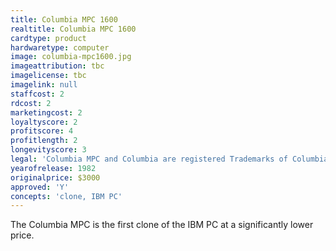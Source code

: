 ```yaml
---
title: Columbia MPC 1600
realtitle: Columbia MPC 1600
cardtype: product
hardwaretype: computer
image: columbia-mpc1600.jpg
imageattribution: tbc
imagelicense: tbc
imagelink: null
staffcost: 2
rdcost: 2
marketingcost: 2
loyaltyscore: 2
profitscore: 4
profitlength: 2
longevityscore: 3
legal: 'Columbia MPC and Columbia are registered Trademarks of Columbia Data Products, Inc.'
yearofrelease: 1982
originalprice: $3000
approved: 'Y'
concepts: 'clone, IBM PC'
---
```


The Columbia MPC is the first clone of the IBM PC at a significantly lower price.
